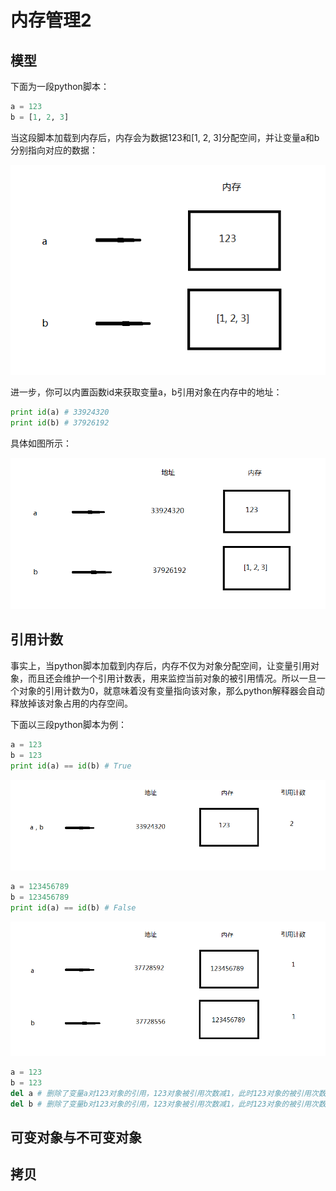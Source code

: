 # 内存管理2

## 模型

下面为一段python脚本：

```python
a = 123
b = [1, 2, 3]
```

当这段脚本加载到内存后，内存会为数据123和[1, 2, 3]分配空间，并让变量a和b分别指向对应的数据：

![1](https://github.com/im-iron-man/python-gramma/blob/master/image/1.png)

进一步，你可以内置函数id来获取变量a，b引用对象在内存中的地址：

```python
print id(a) # 33924320
print id(b) # 37926192
```

具体如图所示：

![1](https://github.com/im-iron-man/python-gramma/blob/master/image/2.png)

## 引用计数

事实上，当python脚本加载到内存后，内存不仅为对象分配空间，让变量引用对象，而且还会维护一个引用计数表，用来监控当前对象的被引用情况。所以一旦一个对象的引用计数为0，就意味着没有变量指向该对象，那么python解释器会自动释放掉该对象占用的内存空间。

下面以三段python脚本为例：

```python
a = 123
b = 123
print id(a) == id(b) # True
```

![1](https://github.com/im-iron-man/python-gramma/blob/master/image/3.png)

```python
a = 123456789
b = 123456789
print id(a) == id(b) # False
```

![1](https://github.com/im-iron-man/python-gramma/blob/master/image/4.png)

```python
a = 123
b = 123
del a # 删除了变量a对123对象的引用，123对象被引用次数减1，此时123对象的被引用次数为1。
del b # 删除了变量b对123对象的引用，123对象被引用次数减1，此时123对象的被引用次数为0。因此123对象占用的内存被释放。
```

## 可变对象与不可变对象

## 拷贝